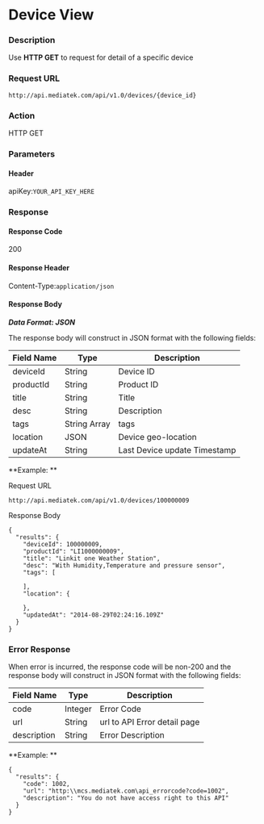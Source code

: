 # Device View

### Description

Use **HTTP GET** to request for detail of a specific device

### Request URL

```
http://api.mediatek.com/api/v1.0/devices/{device_id}
```

### Action
HTTP GET

### Parameters

#### Header

apiKey:`YOUR_API_KEY_HERE`

### Response

#### Response Code
200

#### Response Header

Content-Type:`application/json`
#### Response Body

***Data Format: JSON***

The response body will construct in JSON format with the following fields:

| Field Name | Type |Description|
| --- | --- | --- |
| deviceId | String | Device ID |
| productId | String | Product ID |
| title | String | Title |
| desc | String | Description |
| tags | String Array | tags |
| location | JSON | Device geo-location |
| updateAt | String | Last Device update Timestamp |

**Example: **

Request URL
```
http://api.mediatek.com/api/v1.0/devices/100000009
```
Response Body

```
{
  "results": {
    "deviceId": 100000009,
    "productId": "LI1000000009",
    "title": "Linkit one Weather Station",
    "desc": "With Humidity,Temperature and pressure sensor",
    "tags": [

    ],
    "location": {

    },
    "updatedAt": "2014-08-29T02:24:16.109Z"
  }
}
```

### Error Response

When error is incurred, the response code will be non-200 and the response body will construct in JSON format with the following fields:

| Field Name | Type |Description|
| --- | --- | --- |
| code | Integer | Error Code |
| url | String | url to API Error detail page |
| description | String | Error Description |

**Example: **
```
{
  "results": {
    "code": 1002,
    "url": "http:\\mcs.mediatek.com\api_errorcode?code=1002",
    "description": "You do not have access right to this API"
  }
}
```

